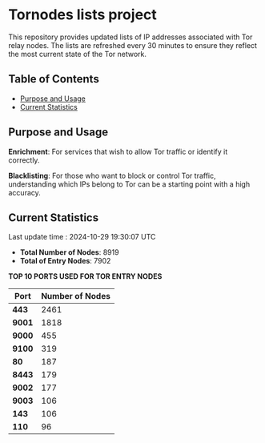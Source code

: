# Tornodes lists project

This repository provides updated lists of IP addresses associated with Tor relay nodes. The lists are refreshed every 30 minutes to ensure they reflect the most current state of the Tor network.

## Table of Contents

- [Purpose and Usage](#purpose-and-usage)
- [Current Statistics](#current-statistics)


## Purpose and Usage

**Enrichment**: For services that wish to allow Tor traffic or identify it correctly.

**Blacklisting**: For those who want to block or control Tor traffic, understanding which IPs belong to Tor can be a starting point with a high accuracy.

## Current Statistics

Last update time : 2024-10-29 19:30:07 UTC

- **Total Number of Nodes**: 8919
- **Total of Entry Nodes**: 7902

**TOP 10 PORTS USED FOR TOR ENTRY NODES**

| **Port** | **Number of Nodes** |
|------|-----------------|
| **443**   | 2461  |
| **9001**   | 1818  |
| **9000**   | 455  |
| **9100**   | 319  |
| **80**   | 187  |
| **8443**   | 179  |
| **9002**   | 177  |
| **9003**   | 106  |
| **143**   | 106  |
| **110**   | 96  |

